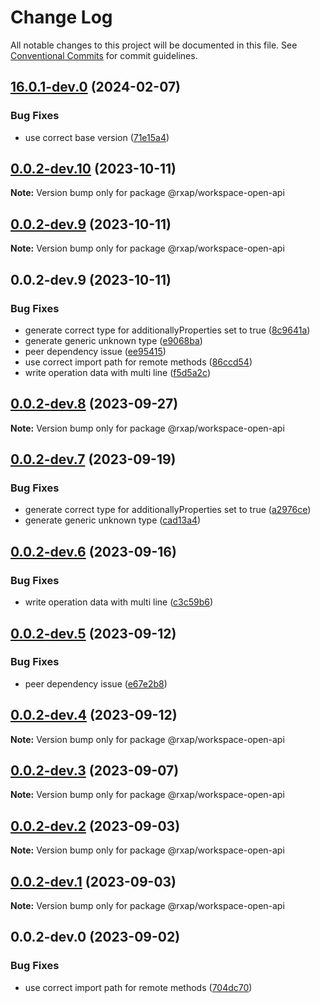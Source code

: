 # Change Log

All notable changes to this project will be documented in this file.
See [Conventional Commits](https://conventionalcommits.org) for commit guidelines.

## [16.0.1-dev.0](https://gitlab.com/rxap/packages/compare/@rxap/workspace-open-api@0.0.2-dev.10...@rxap/workspace-open-api@16.0.1-dev.0) (2024-02-07)

### Bug Fixes

- use correct base version ([71e15a4](https://gitlab.com/rxap/packages/commit/71e15a49f9ee249076ae8ae0987a15143fe18836))

## [0.0.2-dev.10](https://gitlab.com/rxap/packages/compare/@rxap/workspace-open-api@0.0.2-dev.9...@rxap/workspace-open-api@0.0.2-dev.10) (2023-10-11)

**Note:** Version bump only for package @rxap/workspace-open-api

## [0.0.2-dev.9](https://gitlab.com/rxap/packages/compare/@rxap/workspace-open-api@0.0.2-dev.9...@rxap/workspace-open-api@0.0.2-dev.9) (2023-10-11)

**Note:** Version bump only for package @rxap/workspace-open-api

## 0.0.2-dev.9 (2023-10-11)

### Bug Fixes

- generate correct type for additionallyProperties set to true ([8c9641a](https://gitlab.com/rxap/packages/commit/8c9641a7a5343cd93ba95579f161563fc7328bab))
- generate generic unknown type ([e9068ba](https://gitlab.com/rxap/packages/commit/e9068bab79d42e7f8b279dde6e539d563d21d0ab))
- peer dependency issue ([ee95415](https://gitlab.com/rxap/packages/commit/ee95415370d9ef2396916d6c25061a0df791034a))
- use correct import path for remote methods ([86ccd54](https://gitlab.com/rxap/packages/commit/86ccd54838fcd8432ecd9d0d93c3ab9dab74d2ca))
- write operation data with multi line ([f5d5a2c](https://gitlab.com/rxap/packages/commit/f5d5a2c6085181b4885f36156f7c6cd5b8170ea1))

## [0.0.2-dev.8](https://gitlab.com/rxap/packages/compare/@rxap/workspace-open-api@0.0.2-dev.7...@rxap/workspace-open-api@0.0.2-dev.8) (2023-09-27)

**Note:** Version bump only for package @rxap/workspace-open-api

## [0.0.2-dev.7](https://gitlab.com/rxap/packages/compare/@rxap/workspace-open-api@0.0.2-dev.6...@rxap/workspace-open-api@0.0.2-dev.7) (2023-09-19)

### Bug Fixes

- generate correct type for additionallyProperties set to true ([a2976ce](https://gitlab.com/rxap/packages/commit/a2976ce37c224db87d5fdbbd39d0afcd9652c36d))
- generate generic unknown type ([cad13a4](https://gitlab.com/rxap/packages/commit/cad13a4c32ae120adea3c31329f5d10d97f6b1cb))

## [0.0.2-dev.6](https://gitlab.com/rxap/packages/compare/@rxap/workspace-open-api@0.0.2-dev.5...@rxap/workspace-open-api@0.0.2-dev.6) (2023-09-16)

### Bug Fixes

- write operation data with multi line ([c3c59b6](https://gitlab.com/rxap/packages/commit/c3c59b61ea4880db2442bae0d0d11b7eb94e5d22))

## [0.0.2-dev.5](https://gitlab.com/rxap/packages/compare/@rxap/workspace-open-api@0.0.2-dev.4...@rxap/workspace-open-api@0.0.2-dev.5) (2023-09-12)

### Bug Fixes

- peer dependency issue ([e67e2b8](https://gitlab.com/rxap/packages/commit/e67e2b8eb884b598536d16c2c544a9ad9be5b53e))

## [0.0.2-dev.4](https://gitlab.com/rxap/packages/compare/@rxap/workspace-open-api@0.0.2-dev.3...@rxap/workspace-open-api@0.0.2-dev.4) (2023-09-12)

**Note:** Version bump only for package @rxap/workspace-open-api

## [0.0.2-dev.3](https://gitlab.com/rxap/packages/compare/@rxap/workspace-open-api@0.0.2-dev.2...@rxap/workspace-open-api@0.0.2-dev.3) (2023-09-07)

**Note:** Version bump only for package @rxap/workspace-open-api

## [0.0.2-dev.2](https://gitlab.com/rxap/packages/compare/@rxap/workspace-open-api@0.0.2-dev.1...@rxap/workspace-open-api@0.0.2-dev.2) (2023-09-03)

**Note:** Version bump only for package @rxap/workspace-open-api

## [0.0.2-dev.1](https://gitlab.com/rxap/packages/compare/@rxap/workspace-open-api@0.0.2-dev.0...@rxap/workspace-open-api@0.0.2-dev.1) (2023-09-03)

**Note:** Version bump only for package @rxap/workspace-open-api

## 0.0.2-dev.0 (2023-09-02)

### Bug Fixes

- use correct import path for remote methods ([704dc70](https://gitlab.com/rxap/packages/commit/704dc7054c6083e6c450a2988010d8c7651b701e))
